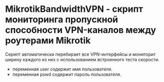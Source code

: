 # MikrotikBandwidthVPN - скрипт мониторинга пропускной способности VPN-каналов между роутерами Mikrotik

Скрипт автоматически перебирает все VPN-интерфейсы и мониторит ширину каждого из них c использованием встроенного теста скорости.

- переменная user содержит имя пользователя.
- переменная pswd содержит пароль пользователя.
